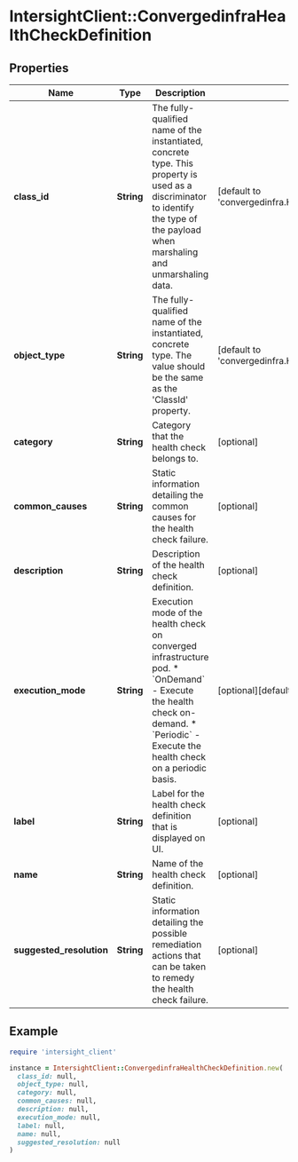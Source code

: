# IntersightClient::ConvergedinfraHealthCheckDefinition

## Properties

| Name | Type | Description | Notes |
| ---- | ---- | ----------- | ----- |
| **class_id** | **String** | The fully-qualified name of the instantiated, concrete type. This property is used as a discriminator to identify the type of the payload when marshaling and unmarshaling data. | [default to &#39;convergedinfra.HealthCheckDefinition&#39;] |
| **object_type** | **String** | The fully-qualified name of the instantiated, concrete type. The value should be the same as the &#39;ClassId&#39; property. | [default to &#39;convergedinfra.HealthCheckDefinition&#39;] |
| **category** | **String** | Category that the health check belongs to. | [optional] |
| **common_causes** | **String** | Static information detailing the common causes for the health check failure. | [optional] |
| **description** | **String** | Description of the health check definition. | [optional] |
| **execution_mode** | **String** | Execution mode of the health check on converged infrastructure pod. * &#x60;OnDemand&#x60; - Execute the health check on-demand. * &#x60;Periodic&#x60; - Execute the health check on a periodic basis. | [optional][default to &#39;OnDemand&#39;] |
| **label** | **String** | Label for the health check definition that is displayed on UI. | [optional] |
| **name** | **String** | Name of the health check definition. | [optional] |
| **suggested_resolution** | **String** | Static information detailing the possible remediation actions that can be taken to remedy the health check failure. | [optional] |

## Example

```ruby
require 'intersight_client'

instance = IntersightClient::ConvergedinfraHealthCheckDefinition.new(
  class_id: null,
  object_type: null,
  category: null,
  common_causes: null,
  description: null,
  execution_mode: null,
  label: null,
  name: null,
  suggested_resolution: null
)
```

